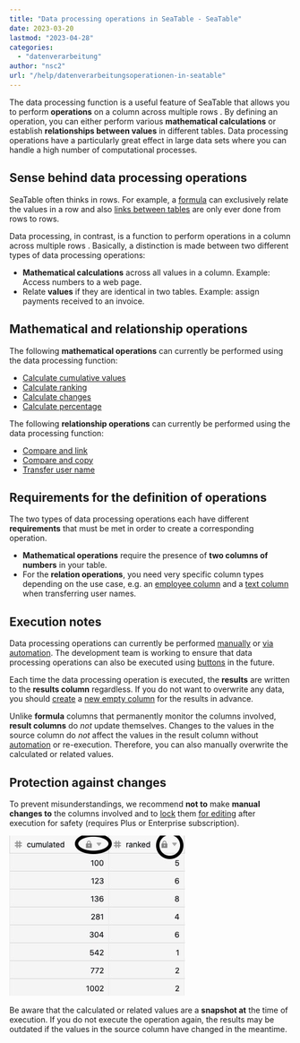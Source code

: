 ```yaml
---
title: "Data processing operations in SeaTable - SeaTable"
date: 2023-03-20
lastmod: "2023-04-28"
categories: 
  - "datenverarbeitung"
author: "nsc2"
url: "/help/datenverarbeitungsoperationen-in-seatable"
---
```


The data processing function is a useful feature of SeaTable that allows you to perform **operations** on a column across multiple rows . By defining an operation, you can either perform various **mathematical calculations** or establish **relationships between values** in different tables. Data processing operations have a particularly great effect in large data sets where you can handle a high number of computational processes.

## Sense behind data processing operations

SeaTable often thinks in rows. For example, a [formula](https://seatable.io/en/docs/formeln/grundlagen-von-seatable-formeln/) can exclusively relate the values in a row and also [links between tables](https://seatable.io/en/docs/arbeiten-in-tabellen/tabellen-miteinander-verlinken/) are only ever done from rows to rows.

Data processing, in contrast, is a function to perform operations in a column across multiple rows . Basically, a distinction is made between two different types of data processing operations:

- **Mathematical calculations** across all values in a column. Example: Access numbers to a web page.
- Relate **values** if they are identical in two tables. Example: assign payments received to an invoice.

## Mathematical and relationship operations

The following **mathematical operations** can currently be performed using the data processing function:

- [Calculate cumulative values](https://seatable.io/en/docs/datenverarbeitung/datenverarbeitung-kumulierte-werte-berechnen/)
- [Calculate ranking](https://seatable.io/en/docs/datenverarbeitung/datenverarbeitung-rangliste-berechnen/)
- [Calculate changes](https://seatable.io/en/docs/datenverarbeitung/datenverarbeitung-veraenderungen-berechnen/)
- [Calculate percentage](https://seatable.io/en/docs/datenverarbeitung/datenverarbeitung-prozentualen-anteil-berechnen/)

The following **relationship operations** can currently be performed using the data processing function:

- [Compare and link](https://seatable.io/en/docs/datenverarbeitung/datenverarbeitung-vergleichen-und-verknuepfen/)
- [Compare and copy](https://seatable.io/en/docs/datenverarbeitung/datenverarbeitung-vergleichen-und-kopieren/)
- [Transfer user name](https://seatable.io/en/docs/datenverarbeitung/datenverarbeitung-benutzernamen-uebertragen/)

## Requirements for the definition of operations

The two types of data processing operations each have different **requirements** that must be met in order to create a corresponding operation.

- **Mathematical operations** require the presence of **two columns of numbers** in your table.
- For the **relation operations**, you need very specific column types depending on the use case, e.g. an [employee column](https://seatable.io/en/docs/datum-dauer-und-personen/die-spalte-mitarbeiter/) and a [text column](https://seatable.io/en/docs/text-und-zahlen/die-spalten-text-und-formatierter-text/) when transferring user names.

## Execution notes

Data processing operations can currently be performed [manually](https://seatable.io/en/docs/datenverarbeitung/datenverarbeitungsoperationen-ausfuehren/) or [via automation](https://seatable.io/en/docs/beispiel-automationen/datenverarbeitungsoperation-per-automation-ausfuehren/). The development team is working to ensure that data processing operations can also be executed using [buttons](https://seatable.io/en/docs/andere-spalten/die-schaltflaeche/) in the future.

Each time the data processing operation is executed, the **results** are written to the **results column** regardless. If you do not want to overwrite any data, you should [create](https://seatable.io/en/docs/arbeiten-mit-spalten/hinzufuegen-einer-spalte/) a [new empty column](https://seatable.io/en/docs/arbeiten-mit-spalten/hinzufuegen-einer-spalte/) for the results in advance.

Unlike **formula** columns that permanently monitor the columns involved, **result columns** do _not_ update themselves. Changes to the values in the source column do _not_ affect the values in the result column without [automation](https://seatable.io/en/docs/beispiel-automationen/datenverarbeitungsoperation-per-automation-ausfuehren/) or re-execution. Therefore, you can also manually overwrite the calculated or related values.

## Protection against changes

To prevent misunderstandings, we recommend **not to** make **manual changes to** the columns involved and to [lock](https://seatable.io/en/docs/arbeiten-mit-spalten/spaltenberechtigungen-festlegen/) them [for editing](https://seatable.io/en/docs/arbeiten-mit-spalten/spaltenberechtigungen-festlegen/) after execution for safety (requires Plus or Enterprise subscription).

![Result columns of data processing actions locked for processing ](images/locked-score-columns.jpg)

Be aware that the calculated or related values are a **snapshot at** the time of execution. If you do not execute the operation again, the results may be outdated if the values in the source column have changed in the meantime.
